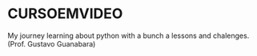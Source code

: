 # CURSOEMVIDEO
My journey learning about python with a bunch a lessons and chalenges. (Prof. Gustavo Guanabara)

